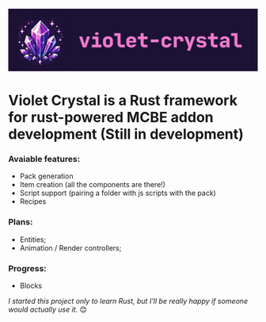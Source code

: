 ![Logo: Violet Crystal](https://raw.githubusercontent.com/NaKeRNarolino/violet_crystal/master/public/violet_crystal_logo_1024.png?token=GHSAT0AAAAAACK6OTIUPZXP6HHH6QW22W42ZPHEN2A)

# Violet Crystal is a Rust framework for rust-powered MCBE addon development (Still in development)

### Avaiable features:
- Pack generation
- Item creation (all the components are there!)
- Script support (pairing a folder with js scripts with the pack)
- Recipes

### Plans:
- Entities;
- Animation / Render controllers;

### Progress:
- Blocks

*I started this project only to learn Rust, but I'll be really happy if someone would actually use it.* 😊
